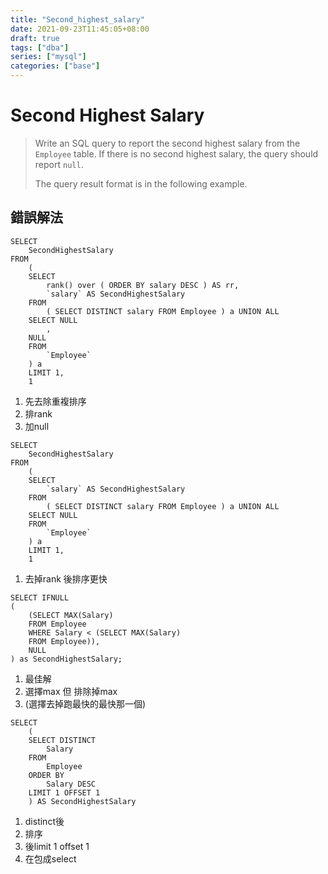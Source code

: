 ```yaml
---
title: "Second_highest_salary"
date: 2021-09-23T11:45:05+08:00
draft: true
tags: ["dba"]
series: ["mysql"]
categories: ["base"]
---
```


# Second Highest Salary

>   Write an SQL query to report the second highest salary from the `Employee` table. If there is no second highest salary, the query should report `null`.
>
>   The query result format is in the following example.



## 錯誤解法

```mysql
SELECT
	SecondHighestSalary 
FROM
	(
	SELECT
		rank() over ( ORDER BY salary DESC ) AS rr,
		`salary` AS SecondHighestSalary 
	FROM
		( SELECT DISTINCT salary FROM Employee ) a UNION ALL
	SELECT NULL
		,
	NULL 
	FROM
		`Employee` 
	) a 
	LIMIT 1,
	1
```

1.   先去除重複排序
2.   排rank
3.   加null

```mysql
SELECT
	SecondHighestSalary 
FROM
	(
	SELECT
		`salary` AS SecondHighestSalary 
	FROM
		( SELECT DISTINCT salary FROM Employee ) a UNION ALL
	SELECT NULL 
	FROM
		`Employee` 
	) a 
	LIMIT 1,
	1
```

1.   去掉rank 後排序更快



```mysql
SELECT IFNULL
(
    (SELECT MAX(Salary)
    FROM Employee
    WHERE Salary < (SELECT MAX(Salary)
    FROM Employee)),
    NULL
) as SecondHighestSalary;
```

1.   最佳解
2.   選擇max 但 排除掉max
3.   (選擇去掉跑最快的最快那一個)

```mysql
SELECT
	(
	SELECT DISTINCT
		Salary 
	FROM
		Employee 
	ORDER BY
		Salary DESC 
	LIMIT 1 OFFSET 1 
	) AS SecondHighestSalary
```

1.   distinct後
2.   排序
3.   後limit 1 offset 1
4.   在包成select

